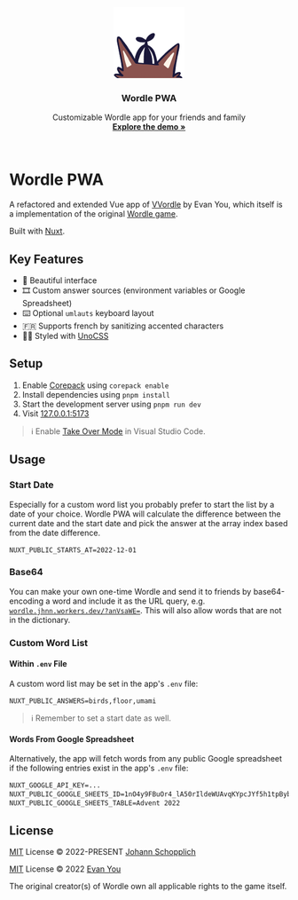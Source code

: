 <p align="center">
  <img src="./assets/images/header.png" alt="Logo of Wordle PWA" width="128" height="128">
</p>

<h3 align="center">Wordle PWA</h3>

<p align="center">
  Customizable Wordle app for your friends and family<br>
  <a href="https://wordle.jhnn.workers.dev"><strong>Explore the demo »</strong></a>
</p>

<br>

# Wordle PWA

A refactored and extended Vue app of [VVordle](https://github.com/yyx990803/vue-wordle) by Evan You, which itself is a implementation of the original [Wordle game](https://www.nytimes.com/games/wordle/index.html).

Built with [Nuxt](https://nuxt.com).

## Key Features

- 🐤 Beautiful interface
- 🎞 Custom answer sources (environment variables or Google Spreadsheet)
- ⌨️ Optional `umlauts` keyboard layout
- 🇫🇷 Supports french by sanitizing accented characters
- 💆‍♀️ Styled with [UnoCSS](https://github.com/unocss/unocss)

## Setup

1. Enable [Corepack](https://github.com/nodejs/corepack) using `corepack enable`
2. Install dependencies using `pnpm install`
3. Start the development server using `pnpm run dev`
4. Visit [127.0.0.1:5173](http://127.0.0.1:5173/)

> ℹ️ Enable [Take Over Mode](https://vuejs.org/guide/typescript/overview.html#takeover-mode) in Visual Studio Code.

## Usage

### Start Date

Especially for a custom word list you probably prefer to start the list by a date of your choice. Wordle PWA will calculate the difference between the current date and the start date and pick the answer at the array index based from the date difference.

```
NUXT_PUBLIC_STARTS_AT=2022-12-01
```

### Base64

You can make your own one-time Wordle and send it to friends by base64-encoding a word and include it as the URL query, e.g. [`wordle.jhnn.workers.dev/?anVsaWE=`](https://wordle.jhnn.workers.dev/?anVsaWE=). This will also allow words that are not in the dictionary.

### Custom Word List

#### Within `.env` File

A custom word list may be set in the app's `.env` file:

```
NUXT_PUBLIC_ANSWERS=birds,floor,umami
```

> ℹ️ Remember to set a start date as well.

#### Words From Google Spreadsheet

Alternatively, the app will fetch words from any public Google spreadsheet if the following entries exist in the app's `.env` file:

```
NUXT_GOOGLE_API_KEY=...
NUXT_PUBLIC_GOOGLE_SHEETS_ID=1nO4y9FBuOr4_lA50rIldeWUAvqKYpcJYf5h1tpBybZU
NUXT_PUBLIC_GOOGLE_SHEETS_TABLE=Advent 2022
```

## License

[MIT](./LICENSE) License © 2022-PRESENT [Johann Schopplich](https://github.com/johannschopplich)

[MIT](./LICENSE) License © 2022 [Evan You](https://github.com/yyx990803)

The original creator(s) of Wordle own all applicable rights to the game itself.
